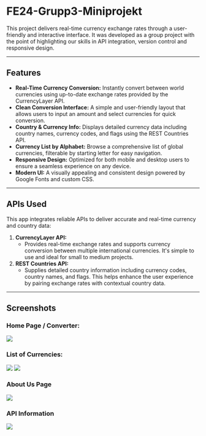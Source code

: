 # FE24-Grupp3-Miniprojekt
This project delivers real-time currency exchange rates through a user-friendly and interactive interface. It was developed as a group project with the point of highlighting our skills in API integration, version control and responsive design.

---

## Features

* **Real-Time Currency Conversion:** Instantly convert between world currencies using up-to-date exchange rates provided by the CurrencyLayer API.
* **Clean Conversion Interface:** A simple and user-friendly layout that allows users to input an amount and select currencies for quick conversion.
* **Country & Currency Info:** Displays detailed currency data including country names, currency codes, and flags using the REST Countries API.
* **Currency List by Alphabet:** Browse a comprehensive list of global currencies, filterable by starting letter for easy navigation.
* **Responsive Design:** Optimized for both mobile and desktop users to ensure a seamless experience on any device.
* **Modern UI:** A visually appealing and consistent design powered by Google Fonts and custom CSS.


---

## APIs Used
This app integrates reliable APIs to deliver accurate and real-time currency and country data:

1. **CurrencyLayer API:**
    * Provides real-time exchange rates and supports currency conversion between multiple international currencies. It's simple to use and ideal for small to medium projects.
2. **REST Countries API:**
    * Supplies detailed country information including currency codes, country names, and flags. This helps enhance the user experience by pairing exchange rates with contextual country data.

---

## Screenshots
### Home Page / Converter:
![](https://i.imgur.com/MyGcwSM.png)

### List of Currencies:
![](https://i.imgur.com/a99diXc.png)
![](https://i.imgur.com/2NvRIGd.png)

### About Us Page
![](https://i.imgur.com/Lcqn1Ua.png)

### API Information
![](https://i.imgur.com/y64q5W8.png)
